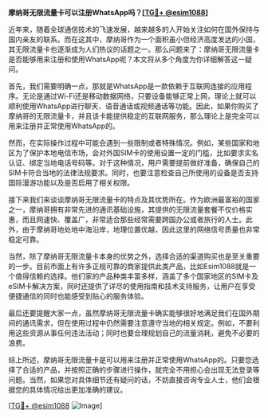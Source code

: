 **摩纳哥无限流量卡可以注册WhatsApp吗？[[TG💪+ @esim1088](https://t.me/s/esim1088)]**

近年来，随着全球通信技术的飞速发展，越来越多的人开始关注如何在国外保持与国内亲友的联系。而在这其中，摩纳哥作为一个面积虽小但经济高度发达的小国，其无限流量卡也逐渐成为人们热议的话题之一。那么问题来了：摩纳哥无限流量卡是否能够用来注册和使用WhatsApp呢？本文将从多个角度为你详细解答这一疑问。

首先，我们需要明确一点，那就是WhatsApp是一款依赖于互联网连接的应用程序。无论是通过Wi-Fi还是移动数据网络，只要设备能够正常上网，理论上就可以顺利使用WhatsApp进行聊天、语音通话或视频通话等功能。因此，如果你购买了摩纳哥的无限流量卡，并且该卡能提供稳定的互联网服务，那么理论上是完全可以用来注册并正常使用WhatsApp的。

然而，在实际操作过程中可能会遇到一些限制或者特殊情况。例如，某些国家和地区为了保护本地电信市场，会对外国SIM卡的使用设置一定的门槛，比如要求实名认证、绑定当地电话号码等。对于这种情况，用户需要提前做好准备，确保自己的SIM卡符合当地的法律法规要求。同时，也要注意检查自己所使用的设备是否支持国际漫游功能以及是否启用了相关权限。

接下来我们来谈谈摩纳哥无限流量卡的特点及其优势所在。作为欧洲最富裕的国家之一，摩纳哥拥有非常先进的通讯基础设施，其提供的无限流量套餐不仅价格实惠，而且网速快、覆盖广，非常适合那些经常需要跨国办公或者旅行的人士。此外，由于摩纳哥地处地中海沿岸，地理位置优越，因此这里的网络信号质量也非常稳定可靠。

当然，除了摩纳哥无限流量卡本身的优势之外，选择合适的渠道购买也是至关重要的一步。目前市面上有许多正规可靠的商家提供此类产品，比如Esim1088就是一个值得信赖的选择。他们家的产品种类丰富多样，涵盖了多个国家地区的SIM卡及eSIM卡解决方案，同时还提供了详尽的使用指南和技术支持服务，让用户在享受便捷通信的同时也能感受到贴心的服务体验。

最后还要提醒大家一点，虽然摩纳哥无限流量卡确实能够很好地满足我们在国外期间的通讯需求，但在使用过程中仍然需要注意遵守当地的相关规定。例如，不要利用这些资源从事任何违法活动；同时也要合理规划自己的流量消耗，避免不必要的浪费。

综上所述，摩纳哥无限流量卡是可以用来注册并正常使用WhatsApp的。只要您选择了合适的产品，并按照正确的步骤进行操作，就完全不用担心会出现无法登录等问题。当然，如果您对具体细节还有疑问的话，不妨直接咨询专业人士，他们会根据您的具体情况给出更加准确的建议。

[[TG💪+ @esim1088](https://t.me/s/esim1088) ![Image](https://i.postimg.cc/4NQfJmqS/Snipaste-2025-05-13-00-14-12.png)]
